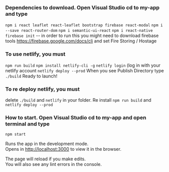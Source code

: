 
### Dependencies to download. Open Visual Studio cd to my-app and type 
`npm i react leaflet react-leaflet bootstrap firebase react-modal`
`npm i --save react-router-dom`
`npm i semantic-ui-react`
`npm i react-native`
`firebase init` -- in order to run this you might need to download firebase tools https://firebase.google.com/docs/cli
and set Fire Storing / Hostage

### To use netlify, you must
`npm run build`
`npm install netlify-cli -g`
`netlify login` (log in with your netlify account
`netlify deploy --prod`
When you see Publish Directory type
`./build`
Ready to launch!

### To re deploy netlify, you must
delete `./build` and `netlify` in your folder. Re install `npm run build` and `netlify deploy --prod`


### How to start. Open Visual Studio cd to my-app and open terminal and type 
`npm start`

Runs the app in the development mode.\
Opens in [http://localhost:3000](http://localhost:3000) to view it in the browser.

The page will reload if you make edits.\
You will also see any lint errors in the console.
